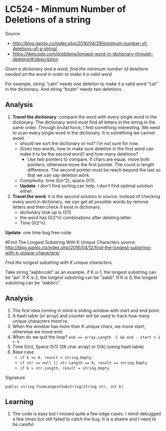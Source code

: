 # LC524 - Minmum Number of Deletions of a string
Source

* http://blog.gainlo.co/index.php/2016/04/29/minimum-number-of-deletions-of-a-string/
* https://leetcode.com/problems/longest-word-in-dictionary-through-deleting/#/description

*Given a dictionary and a word, find the minimum number of deletions needed on the word in order to make it a valid word.*

For example, string “catn” needs one deletion to make it a valid word “cat” in the dictionary. And string “bcatn” needs two deletions.

## Analysis
1. **Travel the dictionary**: compare the word with every single word in the dictionary. The dictionary word must find all letters in the string in the same order. Through brutal force, I find something interesting. We need to scan every single word in the dictionary. It is something we cannot avoid.
	* should we sort the dictionary or not? I'm not sure for now.
	* Given two words, how to make sure deletion in the first word can make it to be the second word? and how many deletions?
		* Use two pointers to compare. If chars are equal, move both pointers; otherwise move the first pointer. The count is length difference. The second pointer must be reach beyond the last so that we can say deletion work.
	* Complexity: time O(n^2), space O(1).
	* **Update**: I don't find sorting can help. I don't find optimal solution either.
2. **Travel the word**: it is the second solution in source. Instead of checking every word in dictionary, we can get all possible words by remove letters and then check if exist in dictionary. 
	* dictionary look up is O(1)
	* the word has O(2^n) combinations after deleting letter.
	* Time O(2^n). 

**Update**: one time bug free code.

#Find The Longest Substring With K Unique Characters
source: http://blog.gainlo.co/index.php/2016/04/12/find-the-longest-substring-with-k-unique-characters/

*Find the longest substring with K unique characters.*

Take string “aabbccdd” as an example.
if K is 1, the longest substring can be “aa”.
If K is 2, the longest substring can be “aabb”.
If K is 3, the longest substring can be “aabbcc”.

## Analysis
1. The first idea coming in mind is sliding window with start and end point.
2. A hash table (or array) and counter will be used to track how many unique characters there're. 
3. When the window has more than K unique chars, we move start; otherwise we move end.
4. When do we quit the loop? `end == array.Length -1 && end - start + 1 < k`
5. Time O(n), Space O(1) (26 char array) or O(k) (using hash table) 
6. Base case
	* `if k <= 0, result = string.Empty`
	* `if str == null || str.Length == 0, result == string.Empty`
	* `if k > str.Length, result = string.Empty`

Signature
```
public string FineLongestSubstring(string str, int k)
```

## Learning
1. The code is easy but I missed quite a few edge cases. I mind-debugged a few times but still failed to catch the bug. It is a shame and I need to be careful.
